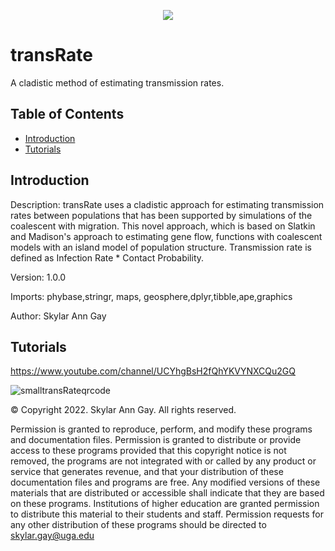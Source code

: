 <p align="center">
<img src = https://user-images.githubusercontent.com/82063761/180503180-f246f8f5-6ba3-4fb8-b9eb-e10b2eaf2df4.png>
</p>

# transRate
A cladistic method of estimating transmission rates.

## Table of Contents
* [Introduction](#introduction)
* [Tutorials](#tutorials)

## Introduction
Description: transRate uses a cladistic approach for estimating transmission rates between populations that has been supported by simulations of the coalescent with migration. This novel approach, which is based on Slatkin and Madison's approach to estimating gene flow, functions with coalescent models with an island model of population structure. Transmission rate is defined as Infection Rate * Contact Probability.

Version: 1.0.0

Imports: phybase,stringr, maps, geosphere,dplyr,tibble,ape,graphics

Author: Skylar Ann Gay

## Tutorials
https://www.youtube.com/channel/UCYhgBsH2fQhYKVYNXCQu2GQ

![smalltransRateqrcode](https://user-images.githubusercontent.com/82063761/180520694-98112949-c864-4c92-9df9-8de73b9f6e7c.png)





© Copyright 2022. Skylar Ann Gay. All rights reserved. 

Permission is granted to reproduce, perform, and modify these programs and documentation files. Permission is granted to distribute or provide access to these programs provided that this copyright notice is not removed, the programs are not integrated with or called by any product or service that generates revenue, and that your distribution of these documentation files and programs are free. Any modified versions of these materials that are distributed or accessible shall indicate that they are based on these programs. Institutions of higher education are granted permission to distribute this material to their students and staff. Permission requests for any other distribution of these programs should be directed to skylar.gay@uga.edu
